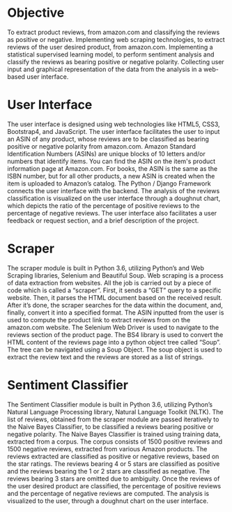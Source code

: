 # Objective

To extract product reviews, from amazon.com and classifying the reviews as positive or negative. Implementing web
scraping technologies, to extract reviews of the user desired product, from amazon.com. Implementing a statistical
supervised learning model, to perform sentiment analysis and classify the reviews as bearing positive or negative
polarity. Collecting user input and graphical representation of the data from the analysis in a web-based user
interface.

# User Interface
The user interface is designed using web technologies like HTML5, CSS3, Bootstrap4, and JavaScript. The user interface
facilitates the user to input an ASIN of any product, whose reviews are to be classified as bearing positive or negative
polarity from amazon.com. Amazon Standard Identification Numbers (ASINs) are unique blocks of 10 letters and/or numbers
that identify items. You can find the ASIN on the item's product information page at Amazon.com. For books, the ASIN is
the same as the ISBN number, but for all other products, a new ASIN is created when the item is uploaded to Amazon’s
catalog. The Python / Django Framework connects the user interface with the backend. The analysis of the reviews
classification is visualized on the user interface through a doughnut chart, which depicts the ratio of the percentage
of positive reviews to the percentage of negative reviews. The user interface also facilitates a user feedback or
request section, and a brief description of the project.

# Scraper
The scraper module is built in Python 3.6, utilizing Python’s and Web Scraping libraries, Selenium and Beautiful Soup.
Web scraping is a process of data extraction from websites. All the job is carried out by a piece of code which is
called a “scraper”. First, it sends a “GET” query to a specific website. Then, it parses the HTML document based on the
received result. After it’s done, the scraper searches for the data within the document, and, finally, convert it into a
specified format. The ASIN inputted from the user is used to compute the product link to extract reviews from on the
amazon.com website. The Selenium Web Driver is used to navigate to the reviews section of the product page. The BS4
library is used to convert the HTML content of the reviews page into a python object tree called “Soup”. The tree can be
navigated using a Soup Object. The soup object is used to extract the review text and the reviews are stored as a list
of strings.

# Sentiment Classifier
The Sentiment Classifier module is built in Python 3.6, utilizing Python’s Natural Language Processing library, Natural
Language Toolkit (NLTK). The list of reviews, obtained from the scraper module are passed iteratively to the Naive Bayes
Classifier, to be classified a reviews bearing positive or negative polarity. The Naive Bayes Classifier is trained
using training data, extracted from a corpus. The corpus consists of 1500 positive reviews and 1500 negative reviews,
extracted from various Amazon products. The reviews extracted are classified as positive or negative reviews, based on
the star ratings. The reviews bearing 4 or 5 stars are classified as positive and the reviews bearing the 1 or 2 stars
are classified as negative. The reviews bearing 3 stars are omitted due to ambiguity. Once the reviews of the user
desired product are classified, the percentage of positive reviews and the percentage of negative reviews are computed.
The analysis is visualized to the user, through a doughnut chart on the user interface.



